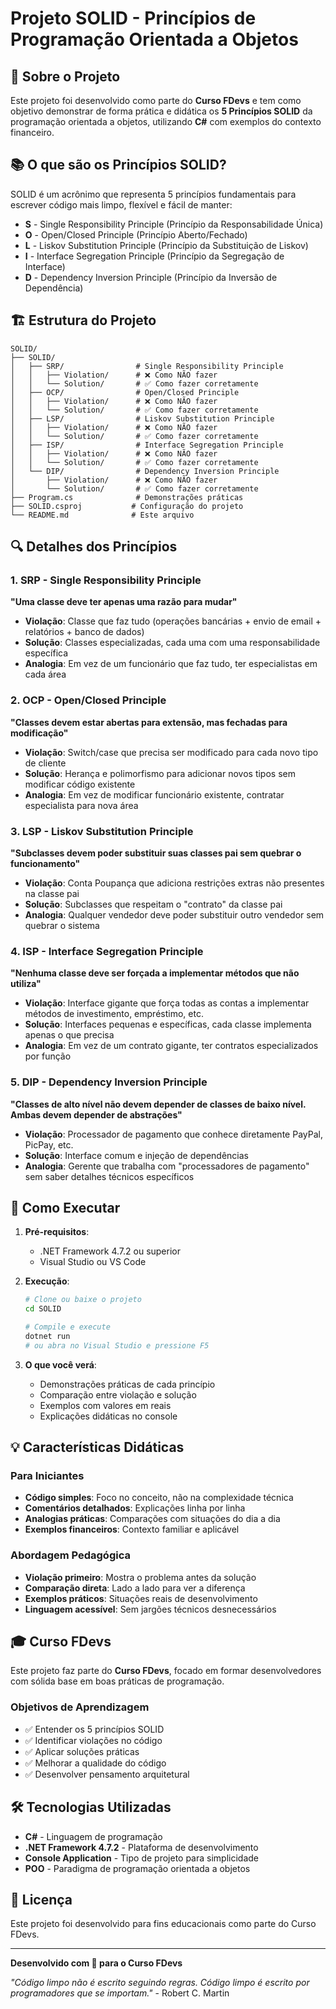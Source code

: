 # Projeto SOLID - Princípios de Programação Orientada a Objetos

## 🎯 Sobre o Projeto

Este projeto foi desenvolvido como parte do **Curso FDevs** e tem como objetivo demonstrar de forma prática e didática os **5 Princípios SOLID** da programação orientada a objetos, utilizando **C#** com exemplos do contexto financeiro.

## 📚 O que são os Princípios SOLID?

SOLID é um acrônimo que representa 5 princípios fundamentais para escrever código mais limpo, flexível e fácil de manter:

- **S** - Single Responsibility Principle (Princípio da Responsabilidade Única)
- **O** - Open/Closed Principle (Princípio Aberto/Fechado)
- **L** - Liskov Substitution Principle (Princípio da Substituição de Liskov)
- **I** - Interface Segregation Principle (Princípio da Segregação de Interface)
- **D** - Dependency Inversion Principle (Princípio da Inversão de Dependência)

## 🏗️ Estrutura do Projeto

```
SOLID/
├── SOLID/
│   ├── SRP/                # Single Responsibility Principle
│   │   ├── Violation/      # ❌ Como NÃO fazer
│   │   └── Solution/       # ✅ Como fazer corretamente
│   ├── OCP/                # Open/Closed Principle
│   │   ├── Violation/      # ❌ Como NÃO fazer
│   │   └── Solution/       # ✅ Como fazer corretamente
│   ├── LSP/                # Liskov Substitution Principle
│   │   ├── Violation/      # ❌ Como NÃO fazer
│   │   └── Solution/       # ✅ Como fazer corretamente
│   ├── ISP/                # Interface Segregation Principle
│   │   ├── Violation/      # ❌ Como NÃO fazer
│   │   └── Solution/       # ✅ Como fazer corretamente
│   └── DIP/                # Dependency Inversion Principle
│       ├── Violation/      # ❌ Como NÃO fazer
│       └── Solution/       # ✅ Como fazer corretamente
├── Program.cs              # Demonstrações práticas
├── SOLID.csproj           # Configuração do projeto
└── README.md              # Este arquivo
```

## 🔍 Detalhes dos Princípios

### 1. SRP - Single Responsibility Principle
**"Uma classe deve ter apenas uma razão para mudar"**

- **Violação**: Classe que faz tudo (operações bancárias + envio de email + relatórios + banco de dados)
- **Solução**: Classes especializadas, cada uma com uma responsabilidade específica
- **Analogia**: Em vez de um funcionário que faz tudo, ter especialistas em cada área

### 2. OCP - Open/Closed Principle  
**"Classes devem estar abertas para extensão, mas fechadas para modificação"**

- **Violação**: Switch/case que precisa ser modificado para cada novo tipo de cliente
- **Solução**: Herança e polimorfismo para adicionar novos tipos sem modificar código existente
- **Analogia**: Em vez de modificar funcionário existente, contratar especialista para nova área

### 3. LSP - Liskov Substitution Principle
**"Subclasses devem poder substituir suas classes pai sem quebrar o funcionamento"**

- **Violação**: Conta Poupança que adiciona restrições extras não presentes na classe pai
- **Solução**: Subclasses que respeitam o "contrato" da classe pai
- **Analogia**: Qualquer vendedor deve poder substituir outro vendedor sem quebrar o sistema

### 4. ISP - Interface Segregation Principle
**"Nenhuma classe deve ser forçada a implementar métodos que não utiliza"**

- **Violação**: Interface gigante que força todas as contas a implementar métodos de investimento, empréstimo, etc.
- **Solução**: Interfaces pequenas e específicas, cada classe implementa apenas o que precisa
- **Analogia**: Em vez de um contrato gigante, ter contratos especializados por função

### 5. DIP - Dependency Inversion Principle
**"Classes de alto nível não devem depender de classes de baixo nível. Ambas devem depender de abstrações"**

- **Violação**: Processador de pagamento que conhece diretamente PayPal, PicPay, etc.
- **Solução**: Interface comum e injeção de dependências
- **Analogia**: Gerente que trabalha com "processadores de pagamento" sem saber detalhes técnicos específicos

## 🚀 Como Executar

1. **Pré-requisitos**:
   - .NET Framework 4.7.2 ou superior
   - Visual Studio ou VS Code

2. **Execução**:
   ```bash
   # Clone ou baixe o projeto
   cd SOLID
   
   # Compile e execute
   dotnet run
   # ou abra no Visual Studio e pressione F5
   ```

3. **O que você verá**:
   - Demonstrações práticas de cada princípio
   - Comparação entre violação e solução
   - Exemplos com valores em reais
   - Explicações didáticas no console

## 💡 Características Didáticas

### Para Iniciantes
- **Código simples**: Foco no conceito, não na complexidade técnica
- **Comentários detalhados**: Explicações linha por linha
- **Analogias práticas**: Comparações com situações do dia a dia
- **Exemplos financeiros**: Contexto familiar e aplicável

### Abordagem Pedagógica
- **Violação primeiro**: Mostra o problema antes da solução
- **Comparação direta**: Lado a lado para ver a diferença
- **Exemplos práticos**: Situações reais de desenvolvimento
- **Linguagem acessível**: Sem jargões técnicos desnecessários

## 🎓 Curso FDevs

Este projeto faz parte do **Curso FDevs**, focado em formar desenvolvedores com sólida base em boas práticas de programação.

### Objetivos de Aprendizagem
- ✅ Entender os 5 princípios SOLID
- ✅ Identificar violações no código
- ✅ Aplicar soluções práticas
- ✅ Melhorar a qualidade do código
- ✅ Desenvolver pensamento arquitetural

## 🛠️ Tecnologias Utilizadas

- **C#** - Linguagem de programação
- **.NET Framework 4.7.2** - Plataforma de desenvolvimento
- **Console Application** - Tipo de projeto para simplicidade
- **POO** - Paradigma de programação orientada a objetos

## 📝 Licença

Este projeto foi desenvolvido para fins educacionais como parte do Curso FDevs.

---

**Desenvolvido com 💜 para o Curso FDevs**

*"Código limpo não é escrito seguindo regras. Código limpo é escrito por programadores que se importam."* - Robert C. Martin